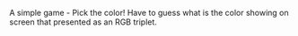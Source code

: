 A simple game - Pick the color!
Have to guess what is the color showing on screen that presented as an RGB triplet.
